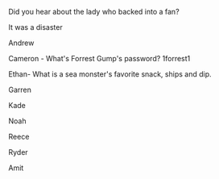 Did you hear about the lady who backed into a fan?

It was a disaster


Andrew

Cameron - What's Forrest Gump's password? 1forrest1

Ethan- What is a sea monster's favorite snack, ships and dip.

Garren

Kade

Noah

Reece

Ryder

Amit
